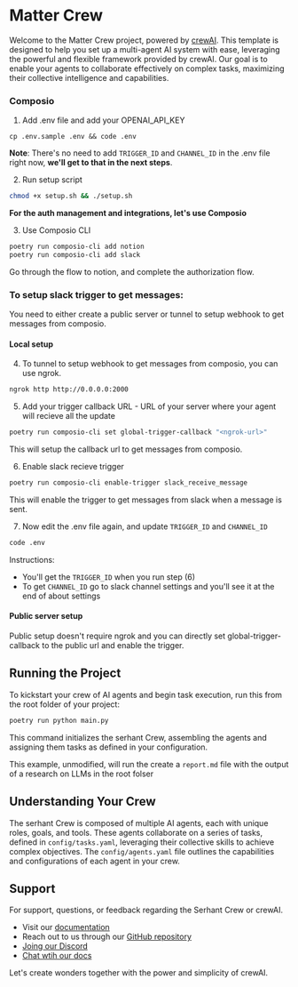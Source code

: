 # Matter Crew

Welcome to the Matter Crew project, powered by [crewAI](https://crewai.com). This template is designed to help you set up a multi-agent AI system with ease, leveraging the powerful and flexible framework provided by crewAI. Our goal is to enable your agents to collaborate effectively on complex tasks, maximizing their collective intelligence and capabilities.

### Composio
1. Add .env file and add your OPENAI_API_KEY
```
cp .env.sample .env && code .env
```

**Note**: There's no need to add `TRIGGER_ID` and `CHANNEL_ID` in the .env file right now, **we'll get to that in the next steps**.

2. Run setup script
```bash
chmod +x setup.sh && ./setup.sh
```

**For the auth management and integrations, let's use Composio**

3. Use Composio CLI
```bash
poetry run composio-cli add notion
poetry run composio-cli add slack
```

Go through the flow to notion, and complete the authorization flow.

### To setup slack trigger to get messages:
You need to either create a public server or tunnel to setup webhook to get messages from composio.

#### Local setup
4. To tunnel to setup webhook to get messages from composio, you can use ngrok.
```bash
ngrok http http://0.0.0.0:2000
```
5. Add your trigger callback URL - URL of your server where your agent will recieve all the update
```bash
poetry run composio-cli set global-trigger-callback "<ngrok-url>"
```
This will setup the callback url to get messages from composio.

6. Enable slack recieve trigger
```bash
poetry run composio-cli enable-trigger slack_receive_message
```
This will enable the trigger to get messages from slack when a message is sent.

7. Now edit the .env file again, and update `TRIGGER_ID` and `CHANNEL_ID`
```bash
code .env
```

Instructions:
- You'll get the `TRIGGER_ID` when you run step (6)
- To get `CHANNEL_ID` go to slack channel settings and you'll see it at the end of about settings

#### Public server setup
Public setup doesn't require ngrok and you can directly set global-trigger-callback to the public url and enable the trigger.

## Running the Project

To kickstart your crew of AI agents and begin task execution, run this from the root folder of your project:

```bash
poetry run python main.py
```

This command initializes the serhant Crew, assembling the agents and assigning them tasks as defined in your configuration.

This example, unmodified, will run the create a `report.md` file with the output of a research on LLMs in the root folser

## Understanding Your Crew

The serhant Crew is composed of multiple AI agents, each with unique roles, goals, and tools. These agents collaborate on a series of tasks, defined in `config/tasks.yaml`, leveraging their collective skills to achieve complex objectives. The `config/agents.yaml` file outlines the capabilities and configurations of each agent in your crew.

## Support

For support, questions, or feedback regarding the Serhant Crew or crewAI.

- Visit our [documentation](https://docs.crewai.com)
- Reach out to us through our [GitHub repository](https://github.com/joaomdmoura/crewai)
- [Joing our Discord](https://discord.com/invite/X4JWnZnxPb)
- [Chat wtih our docs](https://chatg.pt/DWjSBZn)

Let's create wonders together with the power and simplicity of crewAI.
